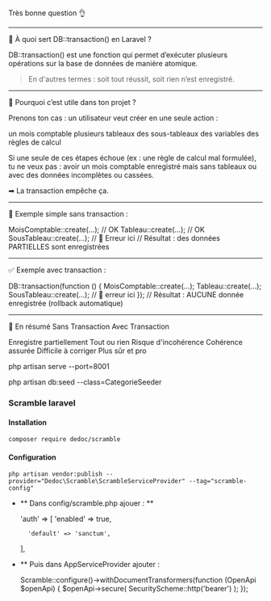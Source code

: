 Très bonne question 👌


---

🔄 À quoi sert DB::transaction() en Laravel ?

DB::transaction() est une fonction qui permet d’exécuter plusieurs opérations sur la base de données de manière atomique.

> En d'autres termes : soit tout réussit, soit rien n’est enregistré.




---

🎯 Pourquoi c’est utile dans ton projet ?

Prenons ton cas : un utilisateur veut créer en une seule action :

un mois comptable
plusieurs tableaux
des sous-tableaux
des variables
des règles de calcul

Si une seule de ces étapes échoue (ex : une règle de calcul mal formulée), tu ne veux pas :
avoir un mois comptable enregistré
mais sans tableaux ou avec des données incomplètes ou cassées.

➡ La transaction empêche ça.

---
🧱 Exemple simple sans transaction :

MoisComptable::create(...);      // OK
Tableau::create(...);            // OK
SousTableau::create(...);        // 🚨 Erreur ici
// Résultat : des données PARTIELLES sont enregistrées

---
✅ Exemple avec transaction :

DB::transaction(function () {
    MoisComptable::create(...);
    Tableau::create(...);
    SousTableau::create(...); // 🚨 erreur ici
});
// Résultat : AUCUNE donnée enregistrée (rollback automatique)

---
🧾 En résumé
Sans Transaction	Avec Transaction

Enregistre partiellement	Tout ou rien
Risque d'incohérence	Cohérence assurée
Difficile à corriger	Plus sûr et pro





php artisan serve --port=8001

php artisan db:seed --class=CategorieSeeder


### Scramble laravel 

#### Installation
    composer require dedoc/scramble

#### Configuration
    php artisan vendor:publish --provider="Dedoc\Scramble\ScrambleServiceProvider" --tag="scramble-config"


* ** Dans config/scramble.php ajouer : **

    'auth' => [
        'enabled' => true,
        
        'default' => 'sanctum',
    ],

* ** Puis dans AppServiceProvider ajouter :

    Scramble::configure()->withDocumentTransformers(function (OpenApi $openApi) {
            $openApi->secure(
                SecurityScheme::http('bearer')
            );
        });




